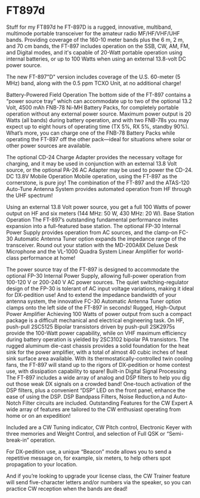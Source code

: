 # FT897d
Stuff for my FT897d
he FT-897D is a rugged, innovative, multiband, multimode portable transceiver for the amateur radio MF/HF/VHF/UHF bands. Providing coverage of the 160-10 meter bands plus the 6 m, 2 m, and 70 cm bands, the FT-897 includes operation on the SSB, CW, AM, FM, and Digital modes, and it's capable of 20-Watt portable operation using internal batteries, or up to 100 Watts when using an external 13.8-volt DC power source.

The new FT-897"D" version includes coverage of the U.S. 60-meter (5 MHz) band, along with the 0.5 ppm TCXO Unit, at no additional charge!




Battery-Powered Field Operation
The bottom side of the FT-897 contains a “power source tray” which can accommodate up to two of the optional 13.2 Volt, 4500 mAh FNB-78 Ni-MH Battery Packs, for completely portable operation without any external power source. Maximum power output is 20 Watts (all bands) during battery operation, and with two FNB-78s you may expect up to eight hours of operating time (TX 5%, RX 5%, standby 90%). What’s more, you can charge one of the FNB-78 Battery Packs while operating the FT-897 off the other pack—ideal for situations where solar or other power sources are available.

The optional CD-24 Charge Adapter provides the necessary voltage for charging, and it may be used in conjunction with an external 13.8 Volt source, or the optional PA-26 AC Adapter may be used to power the CD-24.
DC 13.8V Mobile Operation
Mobile operation, using the FT-897 as the cornerstone, is pure joy! The combination of the FT-897 and the ATAS-120 Auto-Tune Antenna System provides automated operation from HF through the UHF spectrum!

Using an external 13.8 Volt power source, you get a full 100 Watts of power output on HF and six meters (144 MHz: 50 W, 430 MHz: 20 W).
Base Station Operation
The FT-897’s outstanding fundamental performance invites expansion into a full-featured base station. The optional FP-30 Internal Power Supply provides operation from AC sources, and the clamp-on FC-30 Automatic Antenna Tuner option expands the impedance range of the transceiver. Round out your station with the MD-200A8X Deluxe Desk Microphone and the VL-1000 Quadra System Linear Amplifier for world-class performance at home!

The power source tray of the FT-897 is designed to accommodate the optional FP-30 Internal Power Supply, allowing full-power operation from 100-120 V or 200-240 V AC power sources. The quiet switching-regulator design of the FP-30 is tolerant of AC input voltage variations, making it ideal for DX-pedition use! And to extend the impedance bandwidth of your antenna system, the innovative FC-30 Automatic Antenna Tuner option clamps onto the left side of the FT-897 in seconds!
Rugged, High-Output Power Amplifier
Achieving 100 Watts of power output from such a compact package is a difficult mechanical and electrical engineering task. On HF, push-pull 2SC5125 Bipolar transistors driven by push-pull 2SK2975s provide the 100-Watt power capability, while on VHF maximum efficiency during battery operation is yielded by 2SC3102 bipolar PA transistors. The rugged aluminum die-cast chassis provides a solid foundation for the heat sink for the power amplifier, with a total of almost 40 cubic inches of heat sink surface area available. With its thermostatically-controlled twin cooling fans, the FT-897 will stand up to the rigors of DX-pedition or home contest use, with dissipation capability to spare!
Built-in Digital Signal Processing
The FT-897 includes a wide array of analog and DSP filters to help you dig out those weak DX signals on a crowded band! One-touch activation of the DSP filters, plus a convenient “DSP” LED on the front panel, enhance the ease of using the DSP. DSP Bandpass Filters, Noise Reduction,a nd Auto-Notch Filter circuits are included.
Outstanding Features for the CW Expert
A wide array of features are tailored to the CW enthusiast operating from home or on an expedition!

Included are a CW Tuning indicator, CW Pitch control, Electronic Keyer with three memories and Weight Control, and selection of Full QSK or “Semi-break-in” operation.

For DX-pedition use, a unique “Beacon” mode allows you to send a repetitive message on, for example, six meters, to help others spot propagation to your location.

And if you’re looking to upgrade your license class, the CW Trainer feature will send five-character letters and/or numbers via the speaker, so you can practice CW reception when the bands are dead!

